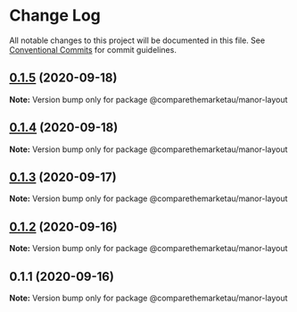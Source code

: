 # Change Log

All notable changes to this project will be documented in this file.
See [Conventional Commits](https://conventionalcommits.org) for commit guidelines.

## [0.1.5](https://github.com/comparethemarketau/manor-react/compare/@comparethemarketau/manor-layout@0.1.4...@comparethemarketau/manor-layout@0.1.5) (2020-09-18)

**Note:** Version bump only for package @comparethemarketau/manor-layout





## [0.1.4](https://github.com/comparethemarketau/manor-react/compare/@comparethemarketau/manor-layout@0.1.3...@comparethemarketau/manor-layout@0.1.4) (2020-09-18)

**Note:** Version bump only for package @comparethemarketau/manor-layout





## [0.1.3](https://github.com/comparethemarketau/manor-react/compare/@comparethemarketau/manor-layout@0.1.2...@comparethemarketau/manor-layout@0.1.3) (2020-09-17)

**Note:** Version bump only for package @comparethemarketau/manor-layout





## [0.1.2](https://github.com/comparethemarketau/manor-react/compare/@comparethemarketau/manor-layout@0.1.1...@comparethemarketau/manor-layout@0.1.2) (2020-09-16)

**Note:** Version bump only for package @comparethemarketau/manor-layout





## 0.1.1 (2020-09-16)

**Note:** Version bump only for package @comparethemarketau/manor-layout

